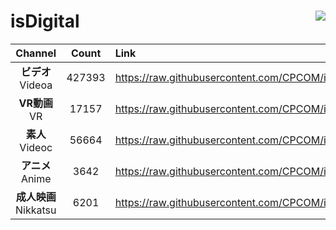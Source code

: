 # isDigital <img align="right" src="https://img.shields.io/github/last-commit/CPCOM/isDigital"/>  
  
| Channel | Count | Link |  
| :-----: | :---: | :--- |  
|**ビデオ**<br />Videoa | 427393 | https://raw.githubusercontent.com/CPCOM/isDigital/main/Videoa.txt |  
|**VR動画**<br />VR | 17157 | https://raw.githubusercontent.com/CPCOM/isDigital/main/VR.txt |  
|**素人**<br />Videoc | 56664 | https://raw.githubusercontent.com/CPCOM/isDigital/main/Videoc.txt |  
|**アニメ**<br />Anime | 3642 | https://raw.githubusercontent.com/CPCOM/isDigital/main/Anime.txt |  
|**成人映画**<br />Nikkatsu | 6201 | https://raw.githubusercontent.com/CPCOM/isDigital/main/Nikkatsu.txt |  